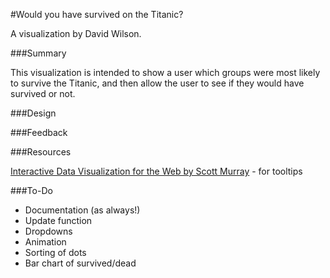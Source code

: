 #Would you have survived on the Titanic? 

A visualization by David Wilson. 

###Summary

This visualization is intended to show a user which groups were most likely to survive the Titanic, and then allow the user to see if they would have survived or not. 


###Design


###Feedback


###Resources

[Interactive Data Visualization for the Web by Scott Murray](http://chimera.labs.oreilly.com/books/1230000000345) - for tooltips


###To-Do

- Documentation (as always!)
- Update function
- Dropdowns
- Animation
- Sorting of dots
- Bar chart of survived/dead
